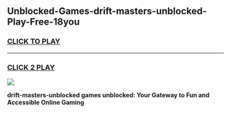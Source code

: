 
## Unblocked-Games-drift-masters-unblocked-Play-Free-18you
<h3>
<a href="https://premium76.site?title=drift-masters-unblocked&ref=18A1">CLICK TO PLAY</a></h3>
<hr>

<h3>
<a href="https://premium76.site?title=drift-masters-unblocked&ref=18A1">CLICK 2 PLAY</a>
  
</h3>

<a href="https://premium76.site?title=drift-masters-unblocked&ref=18A1"><img src="https://clearcache.store/games.png"></a>


**drift-masters-unblocked games unblocked: Your Gateway to Fun and Accessible Online Gaming**
